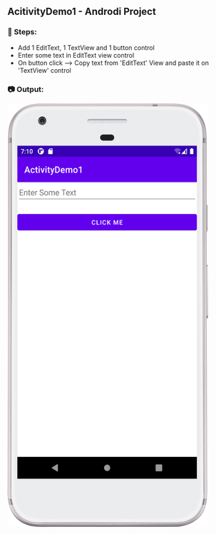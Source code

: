 ## AcitivityDemo1 - Androdi Project

### :ski: Steps:
 - Add 1 EditText, 1 TextView and 1 button control
 - Enter some text in EditText view control
 - On button click --> Copy text from 'EditText' View and paste it on 'TextView' control

### :camera: Output:
<img alt="002_Activity-Demo" src="ActivityDemo1_App_Screenshot.png" width="450" height="950" />
